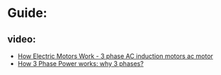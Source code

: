 # Guide:
## video:
- [How Electric Motors Work - 3 phase AC induction motors ac motor](https://youtu.be/59HBoIXzX_c)
- [How 3 Phase Power works: why 3 phases?](https://youtu.be/c9gm_NL7KyE)
